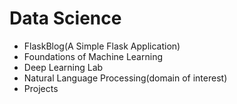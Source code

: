 # Data Science

- FlaskBlog(A Simple Flask Application)
- Foundations of Machine Learning 
- Deep Learning Lab
- Natural Language Processing(domain of interest)
- Projects
